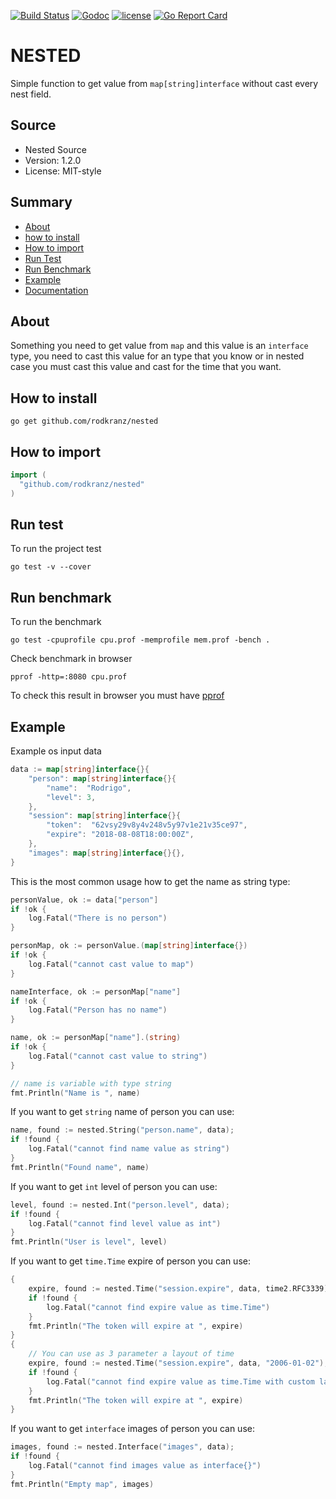 [![Build Status](https://travis-ci.org/rodkranz/nested.svg?branch=master)](https://travis-ci.org/rodkranz/nested)
[![Godoc](http://img.shields.io/badge/godoc-reference-blue.svg?style=flat)](https://godoc.org/github.com/rodkranz/nested)
[![license](http://img.shields.io/badge/license-MIT-red.svg?style=flat)](https://raw.githubusercontent.com/rodkranz/nested/master/LICENSE)
[![Go Report Card](https://goreportcard.com/badge/github.com/rodkranz/nested)](https://goreportcard.com/report/github.com/rodkranz/nested)
 
# NESTED

Simple function to get value from `map[string]interface` without cast every nest field.

## Source ##

* Nested Source
* Version: 1.2.0
* License: MIT-style

## Summary ##

 * [About](#about) 
 * [how to install](#how-to-install) 
 * [How to import](#how-to-import) 
 * [Run Test](#run-test) 
 * [Run Benchmark](#run-benchmark) 
 * [Example](#example) 
 * [Documentation](https://godoc.org/github.com/rodkranz/nested) 


## About ##

Something you need to get value from `map` and this value is an `interface` type, you need to cast this value 
for an type that you know or in nested case you must cast this value and cast for the time that you want.   

## How to install ##

```shell
go get github.com/rodkranz/nested
```

## How to import ##

```go
import (
  "github.com/rodkranz/nested"
)
```

## Run test ##
To run the project test

```shell
go test -v --cover
```

## Run benchmark ##
To run the benchmark 

```shell
go test -cpuprofile cpu.prof -memprofile mem.prof -bench .
```

Check benchmark in browser                         
```$shell
pprof -http=:8080 cpu.prof
```

To check this result in browser you must have [pprof](https://github.com/google/pprof)

## Example ## 

Example os input data 
```go
data := map[string]interface{}{
    "person": map[string]interface{}{
        "name":  "Rodrigo",
        "level": 3,
    },
    "session": map[string]interface{}{
        "token":  "62vsy29v8y4v248v5y97v1e21v35ce97",
        "expire": "2018-08-08T18:00:00Z",
    },
    "images": map[string]interface{}{},
}
```

This is the most common usage how to get the name as string type: 
```go
personValue, ok := data["person"]
if !ok {
    log.Fatal("There is no person")
}

personMap, ok := personValue.(map[string]interface{})
if !ok {
    log.Fatal("cannot cast value to map")
}

nameInterface, ok := personMap["name"]
if !ok {
    log.Fatal("Person has no name")
}

name, ok := personMap["name"].(string)
if !ok {
    log.Fatal("cannot cast value to string")
}

// name is variable with type string 
fmt.Println("Name is ", name)
``` 

If you want to get `string` name of person you can use: 
```go
name, found := nested.String("person.name", data); 
if !found {
	log.Fatal("cannot find name value as string")
}
fmt.Println("Found name", name)
```

If you want to get `int` level of person you can use:
```go
level, found := nested.Int("person.level", data); 
if !found {
    log.Fatal("cannot find level value as int")
}
fmt.Println("User is level", level)
```

If you want to get `time.Time` expire of person you can use:
```go
{
	expire, found := nested.Time("session.expire", data, time2.RFC3339); 
	if !found {
		log.Fatal("cannot find expire value as time.Time")
	}
	fmt.Println("The token will expire at ", expire)
}
{
	// You can use as 3 parameter a layout of time
	expire, found := nested.Time("session.expire", data, "2006-01-02"); 
	if !found {
	    log.Fatal("cannot find expire value as time.Time with custom layout")
	}
	fmt.Println("The token will expire at ", expire)
}
```

If you want to get `interface` images of person you can use:
```go
images, found := nested.Interface("images", data); 
if !found {
	log.Fatal("cannot find images value as interface{}")
}
fmt.Println("Empty map", images)
```
